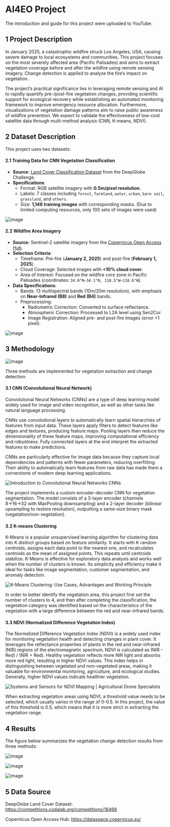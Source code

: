 # AI4EO Project

The introduction and guide for this project were uploaded to YouTube: 



## 1 Project Description

In January 2025, a catastrophic wildfire struck Los Angeles, USA, causing severe damage to local ecosystems and communities. This project focuses on the most severely affected area (Pacific Palisades) and aims to extract vegetation coverage before and after the wildfire using remote sensing imagery. Change detection is applied to analyze the fire’s impact on vegetation.

The project’s practical significance lies in leveraging remote sensing and AI to rapidly quantify pre-/post-fire vegetation changes, providing scientific support for ecological recovery while establishing an automated monitoring framework to improve emergency resource allocation. Furthermore, visualizations of vegetation damage patterns aim to raise public awareness of wildfire prevention. We expect to validate the effectiveness of low-cost satellite data through multi-method analysis (CNN, K-means, NDVI).

## 2 Dataset Description

This project uses two datasets:

#### 2.1 Training Data for CNN Vegetation Classification

- **Source**: [Land Cover Classification Dataset](https://competitions.codalab.org/competitions/18468) from the DeepGlobe Challenge.
- **Specifications**:
  - Format: RGB satellite imagery with **0.5m/pixel resolution**.
  - Labels: 7 classes including `forest`, `farmland`, `water`, `urban`, `bare soil`, `grassland`, and `others`.
  - Size: **1,146 training images** with corresponding masks. (Due to limited computing resources, only 100 sets of images were used)

![image](https://github.com/user-attachments/assets/e6c68191-2774-421f-b6f9-0085c946be1f)

#### 2.2 Wildfire Area Imagery

- **Source**: Sentinel-2 satellite imagery from the [Copernicus Open Access Hub](https://dataspace.copernicus.eu/).
- **Selection Criteria**:
  - Timeframe: Pre-fire (**January 2, 2025**) and post-fire (**February 1, 2025**).
  - Cloud Coverage: Selected images with **<10% cloud cover**.
  - Area of Interest: Focused on the wildfire core zone in Pacific Palisades (coordinates: `34.0°N–34.1°N, 118.5°W–118.6°W`).
- **Data Specifications**:
  - Bands: 13 multispectral bands (10m/20m resolution), with emphasis on **Near-Infrared (B8)** and **Red (B4)** bands.
  - Preprocessing:
    - Radiometric Correction: Converted to surface reflectance.
    - Atmospheric Correction: Processed to L2A level using Sen2Cor.
    - Image Registration: Aligned pre- and post-fire images (error <1 pixel).

![image](https://github.com/user-attachments/assets/08d88e33-4e86-489e-a78e-9c6798eb9c88)

## 3 Methodology

![image](https://github.com/user-attachments/assets/31bfb7f9-1fa4-40e4-8c13-d0e538d7f00e)

Three methods are implemented for vegetation extraction and change detection:

#### 3.1 CNN (Convolutional Neural Network)

Convolutional Neural Networks (CNNs) are a type of deep learning model widely used for image and video recognition, as well as other tasks like natural language processing.

CNNs use convolutional layers to automatically learn spatial hierarchies of features from input data. These layers apply filters to detect features like edges and textures, producing feature maps. Pooling layers then reduce the dimensionality of these feature maps, improving computational efficiency and robustness. Fully connected layers at the end interpret the extracted features to make predictions.

CNNs are particularly effective for image data because they capture local dependencies and patterns with fewer parameters, reducing overfitting. Their ability to automatically learn features from raw data has made them a cornerstone of modern deep learning applications.

![Introduction to Convolutional Neural Networks CNNs](https://cdn-images-1.medium.com/max/1600/1*g6qPMZTpO2Nl9Y2dxwgvCA.png)

The project implements a custom encoder-decoder CNN for vegetation segmentation. The model consists of a 3-layer encoder (channels 8→16→32 with MaxPooling downsampling) and a 2-layer decoder (bilinear upsampling to restore resolution), outputting a same-size binary mask (vegetation/non-vegetation). 

#### 3.2 K-means Clustering

K-Means is a popular unsupervised learning algorithm for clustering data into K distinct groups based on feature similarity. It starts with K random centroids, assigns each data point to the nearest one, and recalculates centroids as the mean of assigned points. This repeats until centroids stabilize. K-Means is effective for exploratory data analysis and works well when the number of clusters is known. Its simplicity and efficiency make it ideal for tasks like image segmentation, customer segmentation, and anomaly detection.

![K-Means Clustering: Use Cases, Advantages and Working Principle](https://bs-cms-media-prod.s3.ap-south-1.amazonaws.com/K_means_clustering_cd34c9feb8.png)

In order to better identify the vegetation area, this project first set the number of clusters to 4, and then after completing the classification, the vegetation category was identified based on the characteristics of the vegetation with a large difference between the red and near-infrared bands.

#### 3.3 NDVI (Normalized Difference Vegetation Index)

The Normalized Difference Vegetation Index (NDVI) is a widely used index for monitoring vegetation health and detecting changes in plant cover. It leverages the reflectance properties of plants in the red and near-infrared (NIR) regions of the electromagnetic spectrum. NDVI is calculated as (NIR - Red) / (NIR + Red). Healthy vegetation reflects more NIR light and absorbs more red light, resulting in higher NDVI values. This index helps in distinguishing between vegetated and non-vegetated areas, making it valuable for environmental monitoring, agriculture, and ecological studies. Generally, higher NDVI values indicate healthier vegetation.

![Systems and Sensors for NDVI Mapping | Agricultural Drone Specialists](https://www.integraldrones.com.au/wp-content/uploads/2017/09/NDVI-Blog.jpg)

When extracting vegetation areas using NDVI, a threshold value needs to be selected, which usually varies in the range of 0-0.5. In this project, the value of this threshold is 0.5, which means that it is more strict in extracting the vegetation range.

## 4 Results

The figure below summarizes the vegetation change detection results from three methods:

![image](https://github.com/user-attachments/assets/1715cc4f-bb0c-4381-8f84-26802cb7a07c)

![image](https://github.com/user-attachments/assets/1605acca-6a72-4f88-8b9e-846144e83f88)

![image](https://github.com/user-attachments/assets/9c22335b-7b2f-434a-8086-203ae8f50fe3)

## 5 Data Source

DeepGlobe Land Cover Dataset: https://competitions.codalab.org/competitions/18468

Copernicus Open Access Hub: https://dataspace.copernicus.eu/
